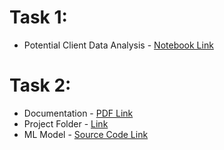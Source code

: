 # Task 1: 
- Potential Client Data Analysis - <a href = "https://github.com/Ohi91/Abelling_Sales_Project/blob/master/assessment/client-data-analysis.ipynb"> Notebook Link </a>
# Task 2:
- Documentation - <a href = "https://github.com/Ohi91/Abelling_Sales_Project/blob/master/assessment/Task%202_%20Model%20Building%20with%20Label%20Studio%20Active%20Learing.pdf"> PDF Link </a>
- Project Folder - <a href = "https://github.com/Ohi91/Abelling_Sales_Project/tree/master/abelling_project"> Link </a>
- ML Model - <a href = "https://github.com/Ohi91/Abelling_Sales_Project/blob/master/label_studio/ml/examples/abelling_model.py"> Source Code Link </a>
